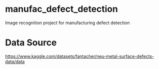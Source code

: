 # manufac_defect_detection
Image recognition project for manufacturing defect detection

# Data Source

https://www.kaggle.com/datasets/fantacher/neu-metal-surface-defects-data/data
